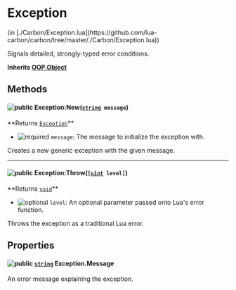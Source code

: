 <link href="../../style.css" rel="stylesheet" type="text/css"/>
<h1 class="class-title">Exception</h1>
<span class="file-link">(in [./Carbon/Exception.lua](https://github.com/lua-carbon/carbon/tree/master/./Carbon/Exception.lua))</span><br/>

Signals detailed, strongly-typed error conditions.

**Inherits <a href="Classes/OOP.Object">OOP.Object</a>**

## Methods
<h4 class="method-name"><img class="doc-image" alt="public" src="https://img.shields.io/badge/ -public-11b237.svg?style=flat-square" />  Exception:New(<code><a href="Types#string">string</a> message</code>)</h4>
**<span class="method-returns">Returns <code><a href="Classes/Exception">Exception</a></code></span>**

- <img class="doc-image" alt="required" src="https://img.shields.io/badge/%20-required-ff9600.svg?style=flat-square" />  `message`: The message to initialize the exception with.

Creates a new generic exception with the given message.

<hr/>
<h4 class="method-name"><img class="doc-image" alt="public" src="https://img.shields.io/badge/ -public-11b237.svg?style=flat-square" />  Exception:Throw(<code>[<a href="Types#uint">uint</a> level]</code>)</h4>
**<span class="method-returns">Returns <code><a href="Types#void">void</a></code></span>**

- <img class="doc-image" alt="optional" src="https://img.shields.io/badge/%20-optional-0092e6.svg?style=flat-square" />  `level`: An optional parameter passed onto Lua's error function.

Throws the exception as a traditional Lua error.


## Properties
#### <img class="doc-image" alt="public" src="https://img.shields.io/badge/ -public-11b237.svg?style=flat-square" /> <code><a href="Types#string">string</a></code> Exception.Message
An error message explaining the exception.


